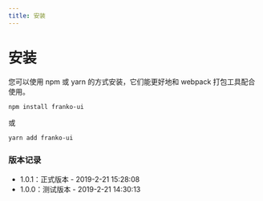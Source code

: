 ```yaml
---
title: 安装
---
```


# 安装

您可以使用 npm 或 yarn 的方式安装，它们能更好地和 webpack 打包工具配合使用。

``` bash
npm install franko-ui
```

或

``` bash
yarn add franko-ui
```

### 版本记录

* 1.0.1：正式版本 - 2019-2-21 15:28:08
* 1.0.0：测试版本 - 2019-2-21 14:30:13
